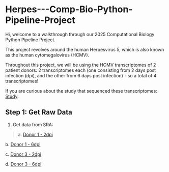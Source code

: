 # Herpes---Comp-Bio-Python-Pipeline-Project
Hi, welcome to a walkthrough through our 2025 Computational Biology Python Pipeline Project.

This project revolves around the human Herpesvirus 5, which is also known as the human cytomegalovirus (HCMV). 

Throughout this project, we will be using the HCMV transcriptomes of 2 patient donors: 2 transcriptomes each (one consisting from 2 days post infection (dpi), and the other from 6 days post infection) - so a total of 4 transcriptomes! 

If you are curious about the study that sequenced these transcriptomes: [Study](https://pubmed.ncbi.nlm.nih.gov/29158406/).

## Step 1: Get Raw Data
1) Get data from SRA:

>a. [Donor 1 - 2dpi](https://www.ncbi.nlm.nih.gov/sra/SRX2896360) 

b. [Donor 1 - 6dpi](https://www.ncbi.nlm.nih.gov/sra/SRX2896363) 

c. [Donor 3 - 2dpi](https://www.ncbi.nlm.nih.gov/sra/SRX2896374)

d. [Donor 3 - 6dpi](https://www.ncbi.nlm.nih.gov/sra/SRX2896375)
